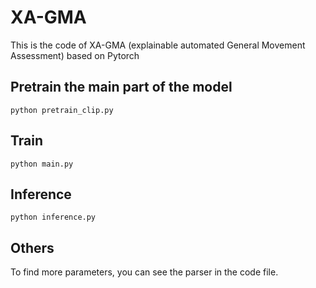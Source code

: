 # XA-GMA
This is the code of XA-GMA (explainable automated General Movement Assessment) based on Pytorch
## Pretrain the main part of the model
`python pretrain_clip.py`
## Train
`python main.py`
## Inference
`python inference.py`
## Others
To find more parameters, you can see the parser in the code file.
